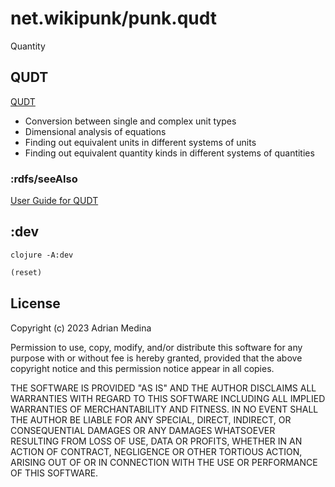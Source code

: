 # net.wikipunk/punk.qudt
Quantity

## QUDT
[QUDT](https://qudt.org/) 

* Conversion between single and complex unit types
* Dimensional analysis of equations
* Finding out equivalent units in different systems of units
* Finding out equivalent quantity kinds in different systems of
  quantities

### :rdfs/seeAlso
[User Guide for QUDT](https://github.com/qudt/qudt-public-repo/wiki/User-Guide-for-QUDT)

## :dev

``` shell
clojure -A:dev
```

``` clojure
(reset)
```

## License
Copyright (c) 2023 Adrian Medina

Permission to use, copy, modify, and/or distribute this software for
any purpose with or without fee is hereby granted, provided that the
above copyright notice and this permission notice appear in all
copies.

THE SOFTWARE IS PROVIDED "AS IS" AND THE AUTHOR DISCLAIMS ALL
WARRANTIES WITH REGARD TO THIS SOFTWARE INCLUDING ALL IMPLIED
WARRANTIES OF MERCHANTABILITY AND FITNESS. IN NO EVENT SHALL THE
AUTHOR BE LIABLE FOR ANY SPECIAL, DIRECT, INDIRECT, OR CONSEQUENTIAL
DAMAGES OR ANY DAMAGES WHATSOEVER RESULTING FROM LOSS OF USE, DATA OR
PROFITS, WHETHER IN AN ACTION OF CONTRACT, NEGLIGENCE OR OTHER
TORTIOUS ACTION, ARISING OUT OF OR IN CONNECTION WITH THE USE OR
PERFORMANCE OF THIS SOFTWARE.
